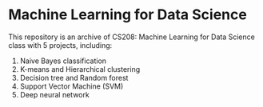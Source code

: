 # Machine Learning for Data Science 
This repository is an archive of CS208: Machine Learning for Data Science class with 5 projects, including:
1. Naive Bayes classification
2. K-means and Hierarchical clustering
3. Decision tree and Random forest
4. Support Vector Machine (SVM)
5. Deep neural network
